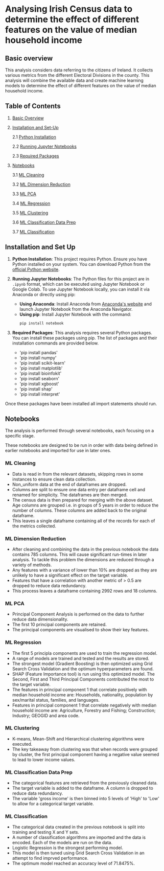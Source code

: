 # Analysing Irish Census data to determine the effect of different features on the value of median household income

## Basic overview
This analysis considers data referring to the citizens of Ireland. It collects various metrics from the different Electoral Divisions in the county. This analysis will combine the available data and create machine learning models to determine the effect of different features on the value of median household income.  

## Table of Contents
1. [Basic Overview](#basic-overview)
2. [Installation and Set-Up](#installation-and-set-up)
   
   2.1 [Python Installation](#python-installation)
   
   2.2 [Running Jupyter Notebooks](#running-jupyter-notebooks)
   
   2.3 [Required Packages](#required-packages)

   
3. [Notebooks](#notebooks)

   3.1 [ML Cleaning](#ml-cleaning)
   
   3.2 [ML Dimension Reduction](#ml-dimension-reduction)
   
   3.3 [ML PCA](#ml-pca)
   
   3.4 [ML Regression](#ml-regression)
   
   3.5 [ML Clustering](#ml-clustering)
   
   3.6 [ML Classification Data Prep](#ml-classification-data-prep)
   
   3.7 [ML Classification](#ml-classification)


## Installation and Set Up

1. **Python Installation**: This project requires Python. Ensure you have Python installed on your system. You can download Python from the [official Python website](https://www.python.org/downloads/).

2. **Running Jupyter Notebooks**: The Python files for this project are in `.ipynb` format, which can be executed using Jupyter Notebook or Google Colab. To use Jupyter Notebook locally, you can install it via Anaconda or directly using pip:
   - **Using Anaconda**: Install Anaconda from [Anaconda's website](https://www.anaconda.com/products/distribution) and launch Jupyter Notebook from the Anaconda Navigator.
   - **Using pip**: Install Jupyter Notebook with the command:
     ```bash
     pip install notebook
     ```
     
3. **Required Packages**: This analysis requires several Python packages. You can install these packages using pip. The list of packages and their installation commands are provided below. 

      - 'pip install pandas'
      - 'pip install numpy'
      - 'pip install scikit-learn'
      - 'pip install matplotlib'
      - 'pip install bioinfokit'
      - 'pip install seaborn'
      - 'pip install xgboost'
      - 'pip install shap'
      - 'pip install interpret'
      
      
Once these packages have been installed all import statements should run.

## Notebooks
The analysis is performed through several notebooks, each focusing on a specific stage. 

These notebooks are designed to be run in order with data being defined in earlier notebooks and imported for use in later ones.

### ML Cleaning
   - Data is read in from the relevant datasets, skipping rows in some instances to ensure clean data collection.
   - Non_uniform data at the end of dataframes are dropped.
   - Columns are split to ensure one data entry per dataframe cell and renamed for simplicity. The dataframes are then merged.
   - The census data is then prepared for merging with the above dataset. Age columns are grouped i.e. in groups of 5 years in order to reduce the number of columns. These columns are added back to the original dataframe.
   - This leaves a single dataframe containing all of the records for each of the metrics collected. 

### ML Dimension Reduction
   - After cleaning and combining the data in the previous notebook the data contains 785 columns. This will cause significant run-times in later analysis. To tackle this problem the dimensions are reduced through a variety of methods.
   - Any features with a variance of lower than 10% are dropped as they are unlikely to have a significant effect on the target variable.
   - Features that have a correlation with another metric of > 0.5 are dropped to reduce data redundancy.
   - This process leaves a dataframe containing 2992 rows and 18 columns.

### ML PCA
   - Principal Component Analysis is performed on the data to further reduce data dimensionality.
   - The first 10 principal components are retained.
   - The principal components are visualised to show their key features. 

### ML Regression
   - The first 5 principla components are used to train the regression model.
   - A range of models are trained and tested and the results are stored.
   - The strongest model (Gradient Boosting) is then optimized using Grid Search Cross Validation and the optimum hyperparameters are found.
   - SHAP (Feature Importance tool) is run using this optimized model. The Second, First and Third Principal Components contributed the most to the target variable.
   - The features in principal component 1 that correlate positively with median household income are: Households, nationality, population by sex/marital status, families, and languages.
   - Features in principal component 1 that correlate negatively with median household income are: Agriculture, Forestry and Fishing; Construction; Industry; GEOGID and area code.

### ML Clustering
   - K-means, Mean-Shift and Hierarchical clustering algorithms were executed.
   - The key takeaway from clustering was that when records were grouped by cluster, the first principal component having a negative value seemed to lead to lower income values.

### ML Classification Data Prep
   - The categorical features are retrieved from the previously cleaned data.
   - The target variable is added to the dataframe. A column is dropped to reduce data redundancy.
   - The variable 'gross income' is then binned into 5 levels of 'High' to 'Low' to allow for a categorical target variable. 

### ML Classification
   - The categorical data created in the previous notebook is split into training and testing X and Y sets.
   - A number of classification algorithms are imported and the data is encoded. Each of the models are run on the data.
   - Logistic Regression is the strongest performing model.
   - This model is then tuned using Grid Search Cross Validation in an attempt to find imprved performance.
   - The optimum model reached an accuracy level of 71.8475%.
